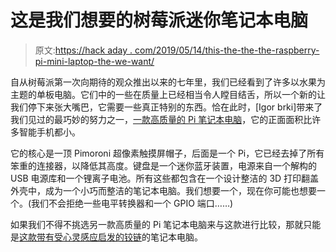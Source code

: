 # 这是我们想要的树莓派迷你笔记本电脑

> 原文:[https://hack aday . com/2019/05/14/this-the-the-the-raspberry-pi-mini-laptop-the-we-want/](https://hackaday.com/2019/05/14/this-is-the-raspberry-pi-mini-laptop-that-we-want/)

自从树莓派第一次向期待的观众推出以来的七年里，我们已经看到了许多以水果为主题的单板电脑。它们中的一些在质量上已经相当令人瞠目结舌，所以一个新的让我们停下来张大嘴巴，它需要一些真正特别的东西。恰在此时，[Igor brki]带来了我们见过的最巧妙的努力之一，[一款高质量的 Pi 笔记本电脑](https://hyperglitch.com/articles/hgterm)，它的正面面积比许多智能手机都小。

它的核心是一顶 Pimoroni 超像素触摸屏帽子，后面是一个 Pi，它已经去掉了所有笨重的连接器，以降低其高度。键盘是一个迷你蓝牙装置，电源来自一个解构的 USB 电源库和一个锂离子电池。所有这些都包含在一个设计整洁的 3D 打印翻盖外壳中，成为一个小巧而整洁的笔记本电脑。我们想要一个，现在你可能也想要一个。(我们不会拒绝一些电平转换器和一个 GPIO 端口……)

如果我们不得不挑选另一款高质量的 Pi 笔记本电脑来与这款进行比较，那就只能是[这款带有受心灵感应启发的铰链](https://hackaday.com/2016/07/08/beautiful-raspberry-pi-laptop-inspired-by-psion/)的笔记本电脑。